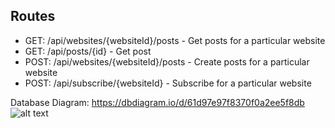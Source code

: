 ## Routes
* GET: /api/websites/{websiteId}/posts - Get posts for a particular website
* GET: /api/posts/{id} - Get post
* POST: /api/websites/{websiteId}/posts - Create posts for a particular website
* POST: /api/subscribe/{websiteId} - Subscribe for a particular website

Database Diagram:
https://dbdiagram.io/d/61d97e97f8370f0a2ee5f8db
![alt text](https://i.hizliresim.com/r60sg9t.png)


